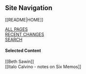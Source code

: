 ## Site Navigation

[[README|HOME]]  

[ALL PAGES](/all-pages.html)  
[RECENT CHANGES](/recent-pages.html)   
[SEARCH](/search.html)  
#### Selected Content

[[Beth Sawin]]    
[[Italo Calvino - notes on Six Memos]]

